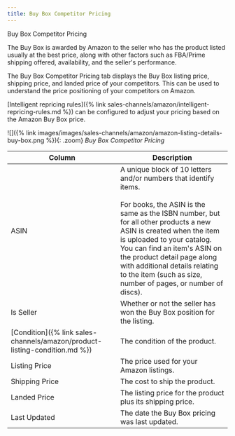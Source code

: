 ```yaml
---
title: Buy Box Competitor Pricing
---
```


Buy Box Competitor Pricing

The Buy Box is awarded by Amazon to the seller who has the product listed usually at the best price, along with other factors such as FBA/Prime shipping offered, availability, and the seller's performance.

The Buy Box Competitor Pricing tab displays the Buy Box listing price, shipping price, and landed price of your competitors. This can be used to understand the price positioning of your competitors on Amazon.

[Intelligent repricing rules]({% link sales-channels/amazon/intelligent-repricing-rules.md %}) can be configured to adjust your pricing based on the Amazon Buy Box price.

![]({% link images/images/sales-channels/amazon/amazon-listing-details-buy-box.png %}){: .zoom}
_Buy Box Competitor Pricing_

|Column|Description|
|--- |--- |
|ASIN|A unique block of 10 letters and/or numbers that identify items.<br/><br/>For books, the ASIN is the same as the ISBN number, but for all other products a new ASIN is created when the item is uploaded to your catalog. You can find an item's ASIN on the product detail page along with additional details relating to the item (such as size, number of pages, or number of discs). |
|Is Seller|Whether or not the seller has won the Buy Box position for the listing. |
|[Condition]({% link sales-channels/amazon/product-listing-condition.md %})|The condition of the product. |
|Listing Price|The price used for your Amazon listings. |
|Shipping Price|The cost to ship the product. |
|Landed Price|The listing price for the product plus its shipping price. |
|Last Updated|The date the Buy Box pricing was last updated. |
